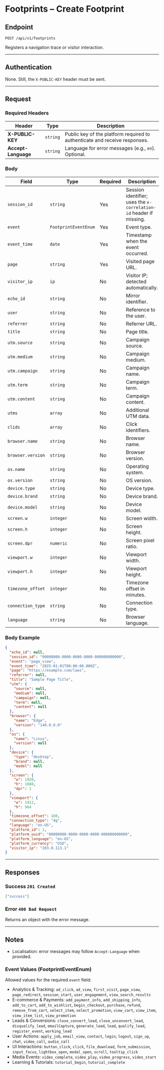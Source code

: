 # Footprints – Create Footprint

## Endpoint

`POST /api/v1/footprints`

Registers a navigation trace or visitor interaction.

---

## Authentication

None. Still, the `X-PUBLIC-KEY` header must be sent.

---

## Request

### Required Headers

| Header | Type | Description |
| ------- | ---- | ----------- |
| **X-PUBLIC-KEY** | `string` | Public key of the platform required to authenticate and receive responses. |
| **Accept-Language** | `string` | Language for error messages (e.g., `en`). Optional. |

### Body

| Field | Type | Required | Description |
| ----- | ---- | -------- | ----------- |
| `session_id` | `string` | Yes | Session identifier; uses the `x-correlation-id` header if missing. |
| `event` | `FootprintEventEnum` | Yes | Event type. |
| `event_time` | `date` | Yes | Timestamp when the event occurred. |
| `page` | `string` | Yes | Visited page URL. |
| `visitor_ip` | `ip` | No | Visitor IP; detected automatically. |
| `echo_id` | `string` | No | Mirror identifier. |
| `user` | `string` | No | Reference to the user. |
| `referrer` | `string` | No | Referrer URL. |
| `title` | `string` | No | Page title. |
| `utm.source` | `string` | No | Campaign source. |
| `utm.medium` | `string` | No | Campaign medium. |
| `utm.campaign` | `string` | No | Campaign name. |
| `utm.term` | `string` | No | Campaign term. |
| `utm.content` | `string` | No | Campaign content. |
| `utms` | `array` | No | Additional UTM data. |
| `clids` | `array` | No | Click identifiers. |
| `browser.name` | `string` | No | Browser name. |
| `browser.version` | `string` | No | Browser version. |
| `os.name` | `string` | No | Operating system. |
| `os.version` | `string` | No | OS version. |
| `device.type` | `string` | No | Device type. |
| `device.brand` | `string` | No | Device brand. |
| `device.model` | `string` | No | Device model. |
| `screen.w` | `integer` | No | Screen width. |
| `screen.h` | `integer` | No | Screen height. |
| `screen.dpr` | `numeric` | No | Screen pixel ratio. |
| `viewport.w` | `integer` | No | Viewport width. |
| `viewport.h` | `integer` | No | Viewport height. |
| `timezone_offset` | `integer` | No | Timezone offset in minutes. |
| `connection_type` | `string` | No | Connection type. |
| `language` | `string` | No | Browser language. |

### Body Example

```json
{
  "echo_id": null,
  "session_id": "00000000-0000-0000-0000-000000000000",
  "event": "page_view",
  "event_time": "2025-01-01T00:00:00.000Z",
  "page": "https://example.com/laws",
  "referrer": null,
  "title": "Sample Page Title",
  "utm": {
    "source": null,
    "medium": null,
    "campaign": null,
    "term": null,
    "content": null
  },
  "browser": {
    "name": "Edge",
    "version": "140.0.0.0"
  },
  "os": {
    "name": "Linux",
    "version": null
  },
  "device": {
    "type": "desktop",
    "brand": null,
    "model": null
  },
  "screen": {
    "w": 1920,
    "h": 1080,
    "dpr": 1
  },
  "viewport": {
    "w": 1912,
    "h": 964
  },
  "timezone_offset": 180,
  "connection_type": "4g",
  "language": "en-US",
  "platform_id": 1,
  "platform_uuid": "00000000-0000-0000-0000-000000000000",
  "platform_language": "en-US",
  "platform_currency": "USD",
  "visitor_ip": "203.0.113.1"
}
```

---

## Responses

### Success `201 Created`

```json
["success"]
```

### Error `400 Bad Request`

Returns an object with the error message.

---

## Notes

* Localisation: error messages may follow `Accept-Language` when provided.

### Event Values (FootprintEventEnum)

Allowed values for the required `event` field:

- Analytics & Tracking: `ad_click`, `ad_view`, `first_visit`, `page_view`, `page_redirect`, `session_start`, `user_engagement`, `view_search_results`
- E-commerce & Payments: `add_payment_info`, `add_shipping_info`, `add_to_cart`, `add_to_wishlist`, `begin_checkout`, `purchase`, `refund`, `remove_from_cart`, `select_item`, `select_promotion`, `view_cart`, `view_item`, `view_item_list`, `view_promotion`
- Leads & Conversions: `close_convert_lead`, `close_unconvert_lead`, `disqualify_lead`, `emailCapture`, `generate_lead`, `lead`, `qualify_lead`, `register_event`, `working_lead`
- User Actions: `apply_job`, `email_view`, `contact`, `login`, `logout`, `sign_up`, `chat`, `video_call`, `audio_call`
- UI Interactions: `button_click`, `click`, `file_download`, `form_submission`, `input_focus`, `lightbox_open`, `modal_open`, `scroll`, `tooltip_click`
- Media Events: `video_complete`, `video_play`, `video_progress`, `video_start`
- Learning & Tutorials: `tutorial_begin`, `tutorial_complete`
